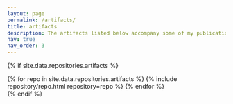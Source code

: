 ```yaml
---
layout: page
permalink: /artifacts/
title: artifacts
description: The artifacts listed below accompany some of my publications.
nav: true
nav_order: 3
---
```


{% if site.data.repositories.artifacts %}
<div class="repositories d-flex flex-wrap flex-md-row flex-column justify-content-between align-items-center">
  {% for repo in site.data.repositories.artifacts %}
	{% include repository/repo.html repository=repo %}
  {% endfor %}
</div>
{% endif %}
